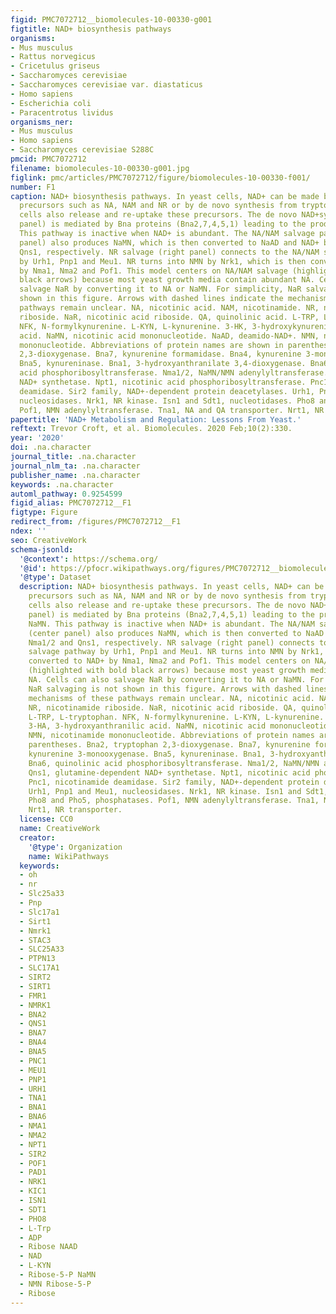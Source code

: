 ```yaml
---
figid: PMC7072712__biomolecules-10-00330-g001
figtitle: NAD+ biosynthesis pathways
organisms:
- Mus musculus
- Rattus norvegicus
- Cricetulus griseus
- Saccharomyces cerevisiae
- Saccharomyces cerevisiae var. diastaticus
- Homo sapiens
- Escherichia coli
- Paracentrotus lividus
organisms_ner:
- Mus musculus
- Homo sapiens
- Saccharomyces cerevisiae S288C
pmcid: PMC7072712
filename: biomolecules-10-00330-g001.jpg
figlink: pmc/articles/PMC7072712/figure/biomolecules-10-00330-f001/
number: F1
caption: NAD+ biosynthesis pathways. In yeast cells, NAD+ can be made by salvaging
  precursors such as NA, NAM and NR or by de novo synthesis from tryptophan. Yeast
  cells also release and re-uptake these precursors. The de novo NAD+synthesis (left
  panel) is mediated by Bna proteins (Bna2,7,4,5,1) leading to the production of NaMN.
  This pathway is inactive when NAD+ is abundant. The NA/NAM salvage pathway (center
  panel) also produces NaMN, which is then converted to NaAD and NAD+ by Nma1/2 and
  Qns1, respectively. NR salvage (right panel) connects to the NA/NAM salvage pathway
  by Urh1, Pnp1 and Meu1. NR turns into NMN by Nrk1, which is then converted to NAD+
  by Nma1, Nma2 and Pof1. This model centers on NA/NAM salvage (highlighted with bold
  black arrows) because most yeast growth media contain abundant NA. Cells can also
  salvage NaR by converting it to NA or NaMN. For simplicity, NaR salvaging is not
  shown in this figure. Arrows with dashed lines indicate the mechanisms of these
  pathways remain unclear. NA, nicotinic acid. NAM, nicotinamide. NR, nicotinamide
  riboside. NaR, nicotinic acid riboside. QA, quinolinic acid. L-TRP, L-tryptophan.
  NFK, N-formylkynurenine. L-KYN, L-kynurenine. 3-HK, 3-hydroxykynurenine. 3-HA, 3-hydroxyanthranilic
  acid. NaMN, nicotinic acid mononucleotide. NaAD, deamido-NAD+. NMN, nicotinamide
  mononucleotide. Abbreviations of protein names are shown in parentheses. Bna2, tryptophan
  2,3-dioxygenase. Bna7, kynurenine formamidase. Bna4, kynurenine 3-monooxygenase.
  Bna5, kynureninase. Bna1, 3-hydroxyanthranilate 3,4-dioxygenase. Bna6, quinolinic
  acid phosphoribosyltransferase. Nma1/2, NaMN/NMN adenylyltransferase. Qns1, glutamine-dependent
  NAD+ synthetase. Npt1, nicotinic acid phosphoribosyltransferase. Pnc1, nicotinamide
  deamidase. Sir2 family, NAD+-dependent protein deacetylases. Urh1, Pnp1 and Meu1,
  nucleosidases. Nrk1, NR kinase. Isn1 and Sdt1, nucleotidases. Pho8 and Pho5, phosphatases.
  Pof1, NMN adenylyltransferase. Tna1, NA and QA transporter. Nrt1, NR transporter.
papertitle: 'NAD+ Metabolism and Regulation: Lessons From Yeast.'
reftext: Trevor Croft, et al. Biomolecules. 2020 Feb;10(2):330.
year: '2020'
doi: .na.character
journal_title: .na.character
journal_nlm_ta: .na.character
publisher_name: .na.character
keywords: .na.character
automl_pathway: 0.9254599
figid_alias: PMC7072712__F1
figtype: Figure
redirect_from: /figures/PMC7072712__F1
ndex: ''
seo: CreativeWork
schema-jsonld:
  '@context': https://schema.org/
  '@id': https://pfocr.wikipathways.org/figures/PMC7072712__biomolecules-10-00330-g001.html
  '@type': Dataset
  description: NAD+ biosynthesis pathways. In yeast cells, NAD+ can be made by salvaging
    precursors such as NA, NAM and NR or by de novo synthesis from tryptophan. Yeast
    cells also release and re-uptake these precursors. The de novo NAD+synthesis (left
    panel) is mediated by Bna proteins (Bna2,7,4,5,1) leading to the production of
    NaMN. This pathway is inactive when NAD+ is abundant. The NA/NAM salvage pathway
    (center panel) also produces NaMN, which is then converted to NaAD and NAD+ by
    Nma1/2 and Qns1, respectively. NR salvage (right panel) connects to the NA/NAM
    salvage pathway by Urh1, Pnp1 and Meu1. NR turns into NMN by Nrk1, which is then
    converted to NAD+ by Nma1, Nma2 and Pof1. This model centers on NA/NAM salvage
    (highlighted with bold black arrows) because most yeast growth media contain abundant
    NA. Cells can also salvage NaR by converting it to NA or NaMN. For simplicity,
    NaR salvaging is not shown in this figure. Arrows with dashed lines indicate the
    mechanisms of these pathways remain unclear. NA, nicotinic acid. NAM, nicotinamide.
    NR, nicotinamide riboside. NaR, nicotinic acid riboside. QA, quinolinic acid.
    L-TRP, L-tryptophan. NFK, N-formylkynurenine. L-KYN, L-kynurenine. 3-HK, 3-hydroxykynurenine.
    3-HA, 3-hydroxyanthranilic acid. NaMN, nicotinic acid mononucleotide. NaAD, deamido-NAD+.
    NMN, nicotinamide mononucleotide. Abbreviations of protein names are shown in
    parentheses. Bna2, tryptophan 2,3-dioxygenase. Bna7, kynurenine formamidase. Bna4,
    kynurenine 3-monooxygenase. Bna5, kynureninase. Bna1, 3-hydroxyanthranilate 3,4-dioxygenase.
    Bna6, quinolinic acid phosphoribosyltransferase. Nma1/2, NaMN/NMN adenylyltransferase.
    Qns1, glutamine-dependent NAD+ synthetase. Npt1, nicotinic acid phosphoribosyltransferase.
    Pnc1, nicotinamide deamidase. Sir2 family, NAD+-dependent protein deacetylases.
    Urh1, Pnp1 and Meu1, nucleosidases. Nrk1, NR kinase. Isn1 and Sdt1, nucleotidases.
    Pho8 and Pho5, phosphatases. Pof1, NMN adenylyltransferase. Tna1, NA and QA transporter.
    Nrt1, NR transporter.
  license: CC0
  name: CreativeWork
  creator:
    '@type': Organization
    name: WikiPathways
  keywords:
  - oh
  - nr
  - Slc25a33
  - Pnp
  - Slc17a1
  - Sirt1
  - Nmrk1
  - STAC3
  - SLC25A33
  - PTPN13
  - SLC17A1
  - SIRT2
  - SIRT1
  - FMR1
  - NMRK1
  - BNA2
  - QNS1
  - BNA7
  - BNA4
  - BNA5
  - PNC1
  - MEU1
  - PNP1
  - URH1
  - TNA1
  - BNA1
  - BNA6
  - NMA1
  - NMA2
  - NPT1
  - SIR2
  - POF1
  - PAD1
  - NRK1
  - KIC1
  - ISN1
  - SDT1
  - PHO8
  - L-Trp
  - ADP
  - Ribose NAAD
  - NAD
  - L-KYN
  - Ribose-5-P NaMN
  - NMN Ribose-5-P
  - Ribose
---
```

